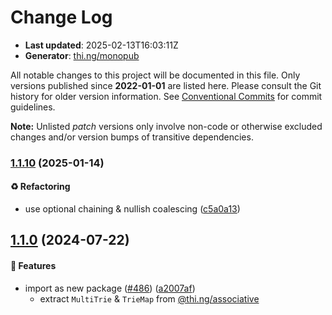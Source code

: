 # Change Log

- **Last updated**: 2025-02-13T16:03:11Z
- **Generator**: [thi.ng/monopub](https://thi.ng/monopub)

All notable changes to this project will be documented in this file.
Only versions published since **2022-01-01** are listed here.
Please consult the Git history for older version information.
See [Conventional Commits](https://conventionalcommits.org/) for commit guidelines.

**Note:** Unlisted _patch_ versions only involve non-code or otherwise excluded changes
and/or version bumps of transitive dependencies.

### [1.1.10](https://github.com/thi-ng/umbrella/tree/@thi.ng/trie@1.1.10) (2025-01-14)

#### ♻️ Refactoring

- use optional chaining & nullish coalescing ([c5a0a13](https://github.com/thi-ng/umbrella/commit/c5a0a13))

## [1.1.0](https://github.com/thi-ng/umbrella/tree/@thi.ng/trie@1.1.0) (2024-07-22)

#### 🚀 Features

- import as new package ([#486](https://github.com/thi-ng/umbrella/issues/486)) ([a2007af](https://github.com/thi-ng/umbrella/commit/a2007af))
  - extract `MultiTrie` & `TrieMap` from [@thi.ng/associative](https://github.com/thi-ng/umbrella/tree/main/packages/associative)
